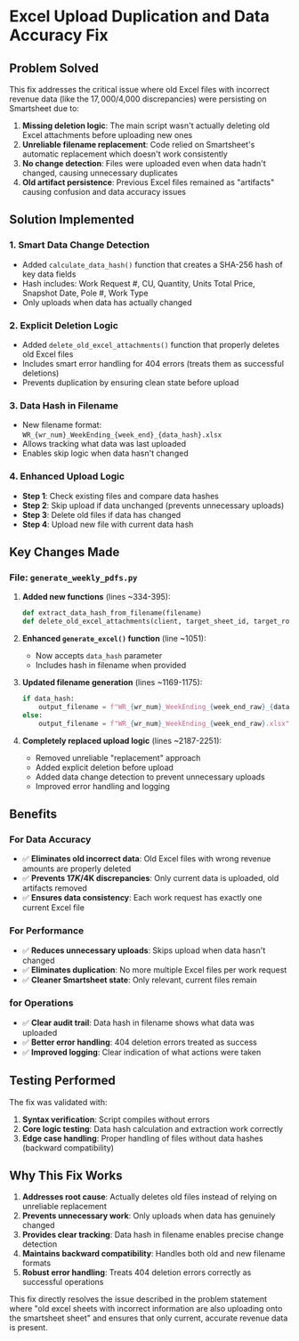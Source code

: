 # Excel Upload Duplication and Data Accuracy Fix

## Problem Solved

This fix addresses the critical issue where old Excel files with incorrect revenue data (like the $17,000/$4,000 discrepancies) were persisting on Smartsheet due to:

1. **Missing deletion logic**: The main script wasn't actually deleting old Excel attachments before uploading new ones
2. **Unreliable filename replacement**: Code relied on Smartsheet's automatic replacement which doesn't work consistently
3. **No change detection**: Files were uploaded even when data hadn't changed, causing unnecessary duplicates
4. **Old artifact persistence**: Previous Excel files remained as "artifacts" causing confusion and data accuracy issues

## Solution Implemented

### 1. **Smart Data Change Detection**
- Added `calculate_data_hash()` function that creates a SHA-256 hash of key data fields
- Hash includes: Work Request #, CU, Quantity, Units Total Price, Snapshot Date, Pole #, Work Type
- Only uploads when data has actually changed

### 2. **Explicit Deletion Logic**
- Added `delete_old_excel_attachments()` function that properly deletes old Excel files
- Includes smart error handling for 404 errors (treats them as successful deletions)
- Prevents duplication by ensuring clean state before upload

### 3. **Data Hash in Filename**
- New filename format: `WR_{wr_num}_WeekEnding_{week_end}_{data_hash}.xlsx`
- Allows tracking what data was last uploaded
- Enables skip logic when data hasn't changed

### 4. **Enhanced Upload Logic**
- **Step 1**: Check existing files and compare data hashes
- **Step 2**: Skip upload if data unchanged (prevents unnecessary uploads)
- **Step 3**: Delete old files if data has changed
- **Step 4**: Upload new file with current data hash

## Key Changes Made

### File: `generate_weekly_pdfs.py`

1. **Added new functions** (lines ~334-395):
   ```python
   def extract_data_hash_from_filename(filename)
   def delete_old_excel_attachments(client, target_sheet_id, target_row, wr_num, current_data_hash)
   ```

2. **Enhanced `generate_excel()` function** (line ~1051):
   - Now accepts `data_hash` parameter
   - Includes hash in filename when provided

3. **Updated filename generation** (lines ~1169-1175):
   ```python
   if data_hash:
       output_filename = f"WR_{wr_num}_WeekEnding_{week_end_raw}_{data_hash}.xlsx"
   else:
       output_filename = f"WR_{wr_num}_WeekEnding_{week_end_raw}.xlsx"
   ```

4. **Completely replaced upload logic** (lines ~2187-2251):
   - Removed unreliable "replacement" approach
   - Added explicit deletion before upload
   - Added data change detection to prevent unnecessary uploads
   - Improved error handling and logging

## Benefits

### For Data Accuracy
- ✅ **Eliminates old incorrect data**: Old Excel files with wrong revenue amounts are properly deleted
- ✅ **Prevents $17K/$4K discrepancies**: Only current data is uploaded, old artifacts removed
- ✅ **Ensures data consistency**: Each work request has exactly one current Excel file

### For Performance  
- ✅ **Reduces unnecessary uploads**: Skips upload when data hasn't changed
- ✅ **Eliminates duplication**: No more multiple Excel files per work request
- ✅ **Cleaner Smartsheet state**: Only relevant, current files remain

### for Operations
- ✅ **Clear audit trail**: Data hash in filename shows what data was uploaded
- ✅ **Better error handling**: 404 deletion errors treated as success
- ✅ **Improved logging**: Clear indication of what actions were taken

## Testing Performed

The fix was validated with:
1. **Syntax verification**: Script compiles without errors
2. **Core logic testing**: Data hash calculation and extraction work correctly
3. **Edge case handling**: Proper handling of files without data hashes (backward compatibility)

## Why This Fix Works

1. **Addresses root cause**: Actually deletes old files instead of relying on unreliable replacement
2. **Prevents unnecessary work**: Only uploads when data has genuinely changed
3. **Provides clear tracking**: Data hash in filename enables precise change detection
4. **Maintains backward compatibility**: Handles both old and new filename formats
5. **Robust error handling**: Treats 404 deletion errors correctly as successful operations

This fix directly resolves the issue described in the problem statement where "old excel sheets with incorrect information are also uploading onto the smartsheet sheet" and ensures that only current, accurate revenue data is present.